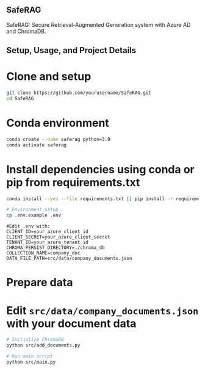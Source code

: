 ## SafeRAG

SafeRAG: Secure Retrieval-Augmented Generation system with Azure AD and ChromaDB.

## Setup, Usage, and Project Details


# Clone and setup
```bash
git clone https://github.com/yourusername/SafeRAG.git
cd SafeRAG
```

# Conda environment
```bash
conda create --name saferag python=3.9
conda activate saferag
```

# Install dependencies using conda or pip from requirements.txt
```bash
conda install --yes --file requirements.txt || pip install -r requirements.txt
```

```bash
# Environment setup
cp .env.example .env
```

```env
#Edit .env with:
CLIENT_ID=your_azure_client_id
CLIENT_SECRET=your_azure_client_secret
TENANT_ID=your_azure_tenant_id
CHROMA_PERSIST_DIRECTORY=./chroma_db
COLLECTION_NAME=company_doc
DATA_FILE_PATH=src/data/company_documents.json
```

# Prepare data
# Edit `src/data/company_documents.json` with your document data

```bash
# Initialize ChromaDB
python src/add_documents.py
```

```bash
# Run main script
python src/main.py
```